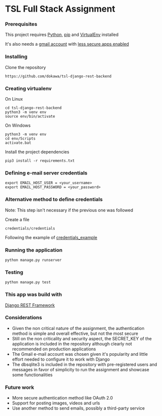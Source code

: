 # TSL Full Stack Assignment

### Prerequisites

This project requires [Python](https://www.python.org/downloads/), [pip](https://pypi.org/project/pip/) and [VirtualEnv](https://pypi.org/project/virtualenv/) installed

It's also needs a [gmail account](https://www.google.com/intl/pt/gmail/about/) with [less secure apps enabled](https://support.google.com/accounts/answer/6010255?hl=en) 

### Installing

Clone the repository

```
https://github.com/dokawa/tsl-django-rest-backend
```

### Creating virtualenv

On Linux

```
cd tsl-django-rest-backend
python3 -m venv env
source env/bin/activate
```

On Windows

```
python3 -m venv env
cd env/Scripts
activate.bat
```

Install the project dependencies

```
pip3 install -r requirements.txt
```

### Defining e-mail server credentials

```
export EMAIL_HOST_USER = <your_username>
export EMAIL_HOST_PASSWORD = <your_password>
```

### Alternative method to define credentials
Note: This step isn't necessary if the previous one was followed

Create a file

```
credentials/credentials
```

Following the example of [credentials_example](https://github.com/dokawa/tsl-django-rest-backend/blob/master/credentials/credentials_example)


### Running the application

```
python manage.py runserver
```

### Testing

```
python manage.py test
```

### This app was build with

[Django REST Framework](https://www.django-rest-framework.org/)

### Considerations

* Given the non critical nature of the assignment, the authentication method
is simple and overall effective, but not the most secure
* Still on the non criticality and security aspect, the SECRET_KEY of the application is included 
in the repository although clearly not recommended on production applications
* The Gmail e-mail account was chosen given it's popularity and little effort 
needed to configure it to work with Django
* The dbsqlite3 is included in the repository with pre-registered users and messages 
in favor of simplicity to run the assignment and showcase some functionalities 

### Future work

* More secure authentication method like OAuth 2.0
* Support for posting images, videos and urls
* Use another method to send emails, possibly a third-party service

 
